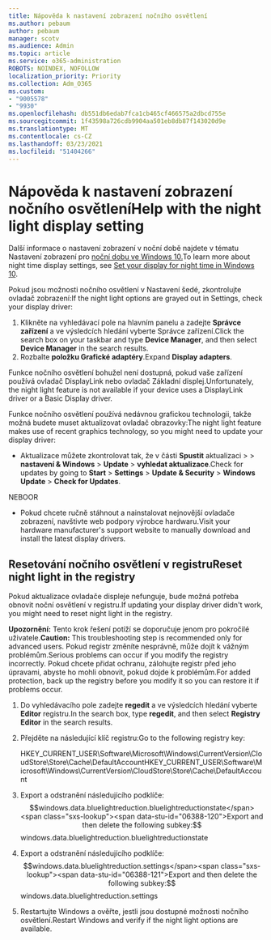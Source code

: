 ```yaml
---
title: Nápověda k nastavení zobrazení nočního osvětlení
ms.author: pebaum
author: pebaum
manager: scotv
ms.audience: Admin
ms.topic: article
ms.service: o365-administration
ROBOTS: NOINDEX, NOFOLLOW
localization_priority: Priority
ms.collection: Adm_O365
ms.custom:
- "9005578"
- "9930"
ms.openlocfilehash: db551db6edab7fca1cb465cf466575a2dbcd755e
ms.sourcegitcommit: 1f43598a726cdb9904aa501eb8db87f143020d9e
ms.translationtype: MT
ms.contentlocale: cs-CZ
ms.lasthandoff: 03/23/2021
ms.locfileid: "51404266"
---
```

# <a name="help-with-the-night-light-display-setting"></a><span data-ttu-id="06388-102">Nápověda k nastavení zobrazení nočního osvětlení</span><span class="sxs-lookup"><span data-stu-id="06388-102">Help with the night light display setting</span></span>

<span data-ttu-id="06388-103">Další informace o nastavení zobrazení v noční době najdete v tématu Nastavení zobrazení pro [noční dobu ve Windows 10.](https://support.microsoft.com/windows/set-your-display-for-night-time-in-windows-10-18fe903a-e0a1-8326-4c68-fd23d7aaf136)</span><span class="sxs-lookup"><span data-stu-id="06388-103">To learn more about night time display settings, see [Set your display for night time in Windows 10](https://support.microsoft.com/windows/set-your-display-for-night-time-in-windows-10-18fe903a-e0a1-8326-4c68-fd23d7aaf136).</span></span>

<span data-ttu-id="06388-104">Pokud jsou možnosti nočního osvětlení v Nastavení šedé, zkontrolujte ovladač zobrazení:</span><span class="sxs-lookup"><span data-stu-id="06388-104">If the night light options are grayed out in Settings, check your display driver:</span></span> 

1. <span data-ttu-id="06388-105">Klikněte na vyhledávací pole na hlavním panelu a  zadejte **Správce zařízení** a ve výsledcích hledání vyberte Správce zařízení.</span><span class="sxs-lookup"><span data-stu-id="06388-105">Click the search box on your taskbar and type **Device Manager**, and then select **Device Manager** in the search results.</span></span>
1. <span data-ttu-id="06388-106">Rozbalte **položku Grafické adaptéry**.</span><span class="sxs-lookup"><span data-stu-id="06388-106">Expand **Display adapters**.</span></span> 

<span data-ttu-id="06388-107">Funkce nočního osvětlení bohužel není dostupná, pokud vaše zařízení používá ovladač DisplayLink nebo ovladač Základní displej.</span><span class="sxs-lookup"><span data-stu-id="06388-107">Unfortunately, the night light feature is not available if your device uses a DisplayLink driver or a Basic Display driver.</span></span>

<span data-ttu-id="06388-108">Funkce nočního osvětlení používá nedávnou grafickou technologii, takže možná budete muset aktualizovat ovladač obrazovky:</span><span class="sxs-lookup"><span data-stu-id="06388-108">The night light feature makes use of recent graphics technology, so you might need to update your display driver:</span></span>  

- <span data-ttu-id="06388-109">Aktualizace můžete zkontrolovat tak, že v části **Spustit** aktualizaci  >    >  **nastavení & Windows**  >  **Update**  >  **vyhledat aktualizace**.</span><span class="sxs-lookup"><span data-stu-id="06388-109">Check for updates by going to **Start** > **Settings** > **Update & Security** > **Windows Update** > **Check for Updates**.</span></span>  

<span data-ttu-id="06388-110">NEBO</span><span class="sxs-lookup"><span data-stu-id="06388-110">OR</span></span>

- <span data-ttu-id="06388-111">Pokud chcete ručně stáhnout a nainstalovat nejnovější ovladače zobrazení, navštivte web podpory výrobce hardwaru.</span><span class="sxs-lookup"><span data-stu-id="06388-111">Visit your hardware manufacturer's support website to manually download and install the latest display drivers.</span></span>

## <a name="reset-night-light-in-the-registry"></a><span data-ttu-id="06388-112">Resetování nočního osvětlení v registru</span><span class="sxs-lookup"><span data-stu-id="06388-112">Reset night light in the registry</span></span>

<span data-ttu-id="06388-113">Pokud aktualizace ovladače displeje nefunguje, bude možná potřeba obnovit noční osvětlení v registru.</span><span class="sxs-lookup"><span data-stu-id="06388-113">If updating your display driver didn't work, you might need to reset night light in the registry.</span></span>  

<span data-ttu-id="06388-114">**Upozornění:** Tento krok řešení potíží se doporučuje jenom pro pokročilé uživatele.</span><span class="sxs-lookup"><span data-stu-id="06388-114">**Caution:** This troubleshooting step is recommended only for advanced users.</span></span> <span data-ttu-id="06388-115">Pokud registr změníte nesprávně, může dojít k vážným problémům.</span><span class="sxs-lookup"><span data-stu-id="06388-115">Serious problems can occur if you modify the registry incorrectly.</span></span> <span data-ttu-id="06388-116">Pokud chcete přidat ochranu, zálohujte registr před jeho úpravami, abyste ho mohli obnovit, pokud dojde k problémům.</span><span class="sxs-lookup"><span data-stu-id="06388-116">For added protection, back up the registry before you modify it so  you can restore it if problems occur.</span></span>

1. <span data-ttu-id="06388-117">Do vyhledávacího pole zadejte **regedit** a ve výsledcích hledání vyberte **Editor** registru.</span><span class="sxs-lookup"><span data-stu-id="06388-117">In the search box, type **regedit**, and then select **Registry Editor** in the search results.</span></span>

1. <span data-ttu-id="06388-118">Přejděte na následující klíč registru:</span><span class="sxs-lookup"><span data-stu-id="06388-118">Go to the following registry key:</span></span> 

    <span data-ttu-id="06388-119">HKEY_CURRENT_USER\Software\Microsoft\Windows\CurrentVersion\CloudStore\Store\Cache\DefaultAccount</span><span class="sxs-lookup"><span data-stu-id="06388-119">HKEY_CURRENT_USER\Software\Microsoft\Windows\CurrentVersion\CloudStore\Store\Cache\DefaultAccount</span></span>

1. <span data-ttu-id="06388-120">Export a odstranění následujícího podklíče:$$windows.data.bluelightreduction.bluelightreductionstate</span><span class="sxs-lookup"><span data-stu-id="06388-120">Export and then delete the following subkey:$$windows.data.bluelightreduction.bluelightreductionstate</span></span>

1. <span data-ttu-id="06388-121">Export a odstranění následujícího podklíče:$$windows.data.bluelightreduction.settings</span><span class="sxs-lookup"><span data-stu-id="06388-121">Export and then delete the following subkey:$$windows.data.bluelightreduction.settings</span></span>

1. <span data-ttu-id="06388-122">Restartujte Windows a ověřte, jestli jsou dostupné možnosti nočního osvětlení.</span><span class="sxs-lookup"><span data-stu-id="06388-122">Restart Windows and verify if the night light options are available.</span></span>


